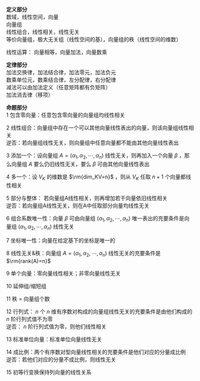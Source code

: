 **定义部分**    
数域，线性空间，向量    
向量组    
线性组合，线性相关，线性无关    
等价向量组，极大无关组（线性空间的基），向量组的秩（线性空间的维数）    
    
线性运算： 向量相等，向量加法，向量数乘    
    
**定律部分**    
加法交换律，加法结合律，加法零元，加法负元    
数乘单位元，数乘结合律，左分配律，右分配律    
减法可以由加法定义（任意矩阵都有负矩阵）    
加法消去律（移项）    
    
**命题部分**    
1 包含零向量：任意包含零向量的向量组均线性相关    
    
2 线性组合：向量组中存在一个可以其他向量线性表出的向量，则该向量组线性相关    
逆否：若向量组线性无关，则向量组中任意向量都不能由其他向量线性表出    
    
3 添加一个：设向量组 $A=(\alpha_1,\alpha_2,\cdots,    
\alpha_n)$ 线性无关，则再加入一个向量 $\beta$ ，那么向量组 $A$ 要么仍旧线性无关，要么 $\beta$ 可由其他向量线性表出    
    
4 多一个：设 $V_K$ 的维数是 $\rm{dim_KV=n}$ ，则从 $V_K$ 任取 $n+1$ 个向量都线性相关    
    
5 部分与整体： 若向量组A线性相关，则再增加若干向量依旧线性相关    
逆否：若向量组A线性无关，则在A中任取部分向量均线性无关    
    
6 组合系数唯一性：向量 $\beta$ 可由向量组 $(\alpha_1,\alpha_2,    
\cdots,\alpha_n)$ 唯一表出的充要条件是向量组 $(\alpha_1,\alpha_2,\cdots,\alpha_n)$ 线性无关    
    
7 坐标唯一性：向量在给定基下的坐标是唯一的    
    
8 线性无关&秩：向量组 $A=(\alpha_1,\alpha_2,\cdots,\alpha_n)$ 线性无关的充要条件是    
 $\rm{rank(A)=n}$     
    
9 单个向量：零向量线性相关；非零向量线性无关    
    
10 延伸组/缩短组    
    
11 秩 $=$ 向量组个数    
    
12 行列式： $n$ 个 $n$ 维有序数对构成的向量组线性无关的充要条件是由他们构成的 $n$ 阶行列式值不为零    
逆否： $n$ 阶行列式值为零，则他们线性相关    
    
13 标准单位向量：标准单位向量线性无关    
    
14 成比例：两个有序数对型向量线性相关的充要条件是他们对应的分量成比例    
逆否：若他们对应的分量不成比例，则线性无关    
    
15 初等行变换保持列向量的线性关系    
